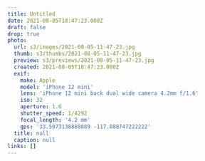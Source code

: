 ```yaml
---
title: Untitled
date: 2021-08-05T18:47:23.000Z
draft: false
drop: true
photo:
  url: s3/images/2021-08-05-11-47-23.jpg
  thumb: s3/thumbs/2021-08-05-11-47-23.jpg
  preview: s3/previews/2021-08-05-11-47-23.jpg
  created: 2021-08-05T18:47:23.000Z
  exif:
    make: Apple
    model: 'iPhone 12 mini'
    lens: 'iPhone 12 mini back dual wide camera 4.2mm f/1.6'
    iso: 32
    aperture: 1.6
    shutter_speed: 1/4292
    focal_length: '4.2 mm'
    gps: '33.5973138888889 -117.888747222222'
  title: null
  caption: null
links: []
---
```

